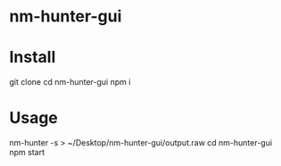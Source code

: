 # nm-hunter-gui

# Install

git clone
cd nm-hunter-gui
npm i

# Usage

nm-hunter -s > ~/Desktop/nm-hunter-gui/output.raw
cd nm-hunter-gui
npm start

